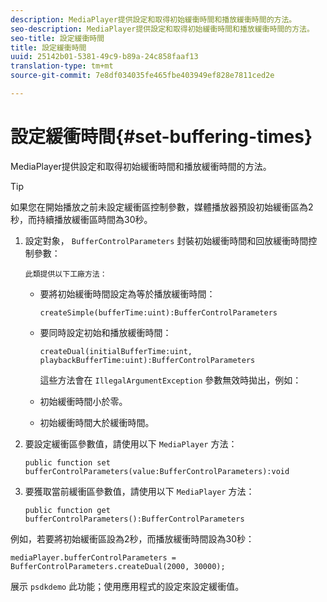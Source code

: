 ```yaml
---
description: MediaPlayer提供設定和取得初始緩衝時間和播放緩衝時間的方法。
seo-description: MediaPlayer提供設定和取得初始緩衝時間和播放緩衝時間的方法。
seo-title: 設定緩衝時間
title: 設定緩衝時間
uuid: 25142b01-5381-49c9-b89a-24c858faaf13
translation-type: tm+mt
source-git-commit: 7e8df034035fe465fbe403949ef828e7811ced2e

---
```



# 設定緩衝時間{#set-buffering-times}

MediaPlayer提供設定和取得初始緩衝時間和播放緩衝時間的方法。

>[!TIP]
>
>如果您在開始播放之前未設定緩衝區控制參數，媒體播放器預設初始緩衝區為2秒，而持續播放緩衝區時間為30秒。

1. 設定對象， `BufferControlParameters` 封裝初始緩衝時間和回放緩衝時間控制參數：

       此類提供以下工廠方法：
   
   * 要將初始緩衝時間設定為等於播放緩衝時間：

      ```
      createSimple(bufferTime:uint):BufferControlParameters
      ```

   * 要同時設定初始和播放緩衝時間：

      ```
      createDual(initialBufferTime:uint, playbackBufferTime:uint):BufferControlParameters 
      ```

      這些方法會在 `IllegalArgumentException` 參數無效時拋出，例如：

   * 初始緩衝時間小於零。
   * 初始緩衝時間大於緩衝時間。

1. 要設定緩衝區參數值，請使用以下 `MediaPlayer` 方法：

   ```
   public function set bufferControlParameters(value:BufferControlParameters):void
   ```

1. 要獲取當前緩衝區參數值，請使用以下 `MediaPlayer` 方法：

   ```
   public function get bufferControlParameters():BufferControlParameters
   ```

<!--<a id="example_B5C5004188574D8D8AB8525742767280"></a>-->

例如，若要將初始緩衝區設為2秒，而播放緩衝時間設為30秒：

```
mediaPlayer.bufferControlParameters = BufferControlParameters.createDual(2000, 30000); 
```

展示 `psdkdemo` 此功能；使用應用程式的設定來設定緩衝值。
